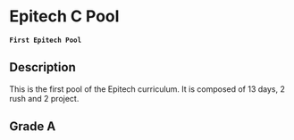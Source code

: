# Epitech C Pool

**`First Epitech Pool`**

## Description

This is the first pool of the Epitech curriculum. It is composed of 13 days, 2 rush and 2 project.

## Grade A
